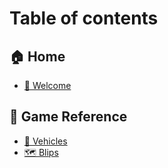# Table of contents

## 🏠 Home

* [👋 Welcome](README.md)

## 📕 Game Reference

* [🚙 Vehicles](game-reference/vehicles.md)
* [🗺️ Blips](game-reference/blips.md)
